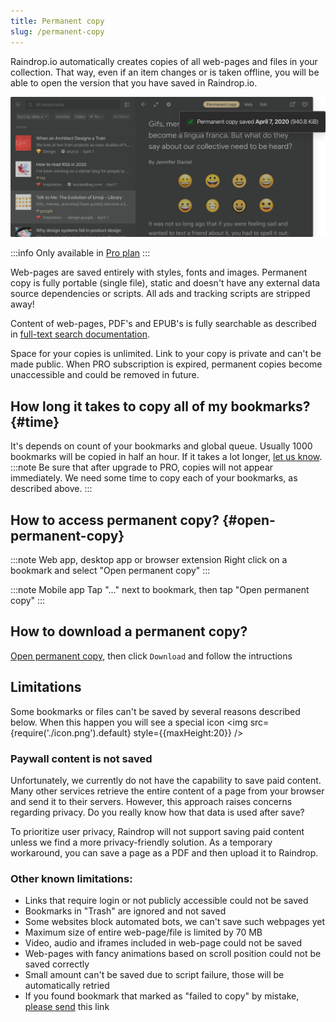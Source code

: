 ```yaml
---
title: Permanent copy
slug: /permanent-copy
---
```


Raindrop.io automatically creates copies of all web-pages and files in your collection. That way, even if an item changes or is taken offline, you will be able to open the version that you have saved in Raindrop.io.

![](copy.jpg)

:::info
Only available in [Pro plan](../../billing/premium-features.md)
:::

Web-pages are saved entirely with styles, fonts and images.
Permanent copy is fully portable (single file), static and doesn't have any external data source dependencies or scripts. All ads and tracking scripts are stripped away!

Content of web-pages, PDF's and EPUB's is fully searchable as described in [full-text search documentation](../search/index.md).

Space for your copies is unlimited. Link to your copy is private and can't be made public.
When PRO subscription is expired, permanent copies become unaccessible and could be removed in future.

## How long it takes to copy all of my bookmarks? {#time}
It's depends on count of your bookmarks and global queue. Usually 1000 bookmarks will be copied in half an hour. If it takes a lot longer, [let us know](/contact-us).
:::note
Be sure that after upgrade to PRO, copies will not appear immediately. We need some time to copy each of your bookmarks, as described above.
:::

## How to access permanent copy? {#open-permanent-copy}
:::note Web app, desktop app or browser extension
Right click on a bookmark and select "Open permanent copy"
:::

:::note Mobile app
Tap "..." next to bookmark, then tap "Open permanent copy"
:::

## How to download a permanent copy?
[Open permanent copy](#open-permanent-copy), then click `Download` and follow the intructions

## Limitations
Some bookmarks or files can't be saved by several reasons described below. 
When this happen you will see a special icon <img src={require('./icon.png').default} style={{maxHeight:20}} />

### Paywall content is not saved
Unfortunately, we currently do not have the capability to save paid content.
Many other services retrieve the entire content of a page from your browser and send it to their servers.
However, this approach raises concerns regarding privacy. Do you really know how that data is used after save?

To prioritize user privacy, Raindrop will not support saving paid content unless we find a more privacy-friendly solution.
As a temporary workaround, you can save a page as a PDF and then upload it to Raindrop.

### Other known limitations:
- Links that require login or not publicly accessible could not be saved
- Bookmarks in "Trash" are ignored and not saved
- Some websites block automated bots, we can't save such webpages yet
- Maximum size of entire web-page/file is limited by 70 MB
- Video, audio and iframes included in web-page could not be saved
- Web-pages with fancy animations based on scroll position could not be saved correctly
- Small amount can't be saved due to script failure, those will be automatically retried
- If you found bookmark that marked as "failed to copy" by mistake, [please send](/contact-us) this link